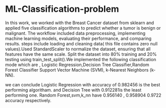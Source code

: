 # ML-Classification-problem
In this work, we worked with the Breast Cancer dataset from sklearn and applied five classification algorithms to predict whether a tumor is benign or malignant. The workflow included data preprocessing, implementing machine learning models, evaluating their performance, and comparing results.
steps include
loading and cleaning data( this file contains zero null values).Used StandardScaler to normalize the dataset, ensuring that all features have the same scale.
Split the dataset into 80% training and 20% testing using train_test_split().We implemented the following classification mode which are , Logistic Regression,Decision Tree Classifier,Random Forest Classifier
 Support Vector Machine (SVM), k-Nearest Neighbors (k-NN).

 we can conclude Logistic Regression   with accuracy of 0.982456 is the best performing algoritham. and Decision Tree  with 0.912281is the least performing one. Random Forest,svm,k_nn have 0.956140  , 0.958904  0.9722 accuracy respectively.
